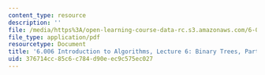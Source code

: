 ```yaml
---
content_type: resource
description: ''
file: /media/https%3A/open-learning-course-data-rc.s3.amazonaws.com/6-006-introduction-to-algorithms-spring-2020/376714cc85c6c784d90eec9c575ec027_MIT6_006S20_lec6.pdf
file_type: application/pdf
resourcetype: Document
title: '6.006 Introduction to Algorithms, Lecture 6: Binary Trees, Part 1'
uid: 376714cc-85c6-c784-d90e-ec9c575ec027
---
```

